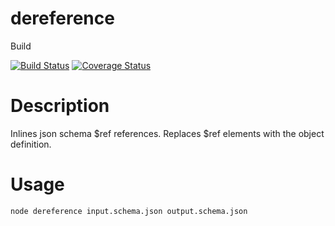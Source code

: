 # dereference

Build

[![Build Status](https://travis-ci.org/sanderch/dereference.svg?branch=master)](https://travis-ci.org/sanderch/dereference)
[![Coverage Status](https://coveralls.io/repos/github/sanderch/dereference/badge.svg?branch=master)](https://coveralls.io/github/sanderch/dereference?branch=master)

# Description
Inlines json schema $ref references. Replaces $ref elements with the object definition.
# Usage
```
node dereference input.schema.json output.schema.json
```
